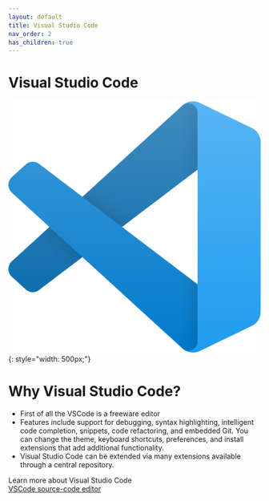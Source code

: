 ```yaml
---
layout: default
title: Visual Studio Code
nav_order: 2
has_children: true
---
```


# Visual Studio Code

![VSCode logo](../assets/images/VSCode_logo.png){: style="width: 500px;"}

# Why Visual Studio Code?

* First of all the VSCode is a freeware editor
* Features include support for debugging, syntax highlighting, intelligent code completion, snippets, code refactoring, and embedded Git. You can change the theme, keyboard shortcuts, preferences, and install extensions that add additional functionality.
* Visual Studio Code can be extended via many extensions available through a central repository.


Learn more about Visual Studio Code  
[VSCode source-code editor](https://code.visualstudio.com/)














